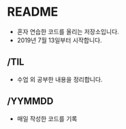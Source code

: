 # README
- 혼자 연습한 코드를 올리는 저장소입니다.
- 2019년 7월 13일부터 시작합니다.

## /TIL 
- 수업 외 공부한 내용을 정리합니다. 

## /YYMMDD
- 매일 작성한 코드를 기록 

